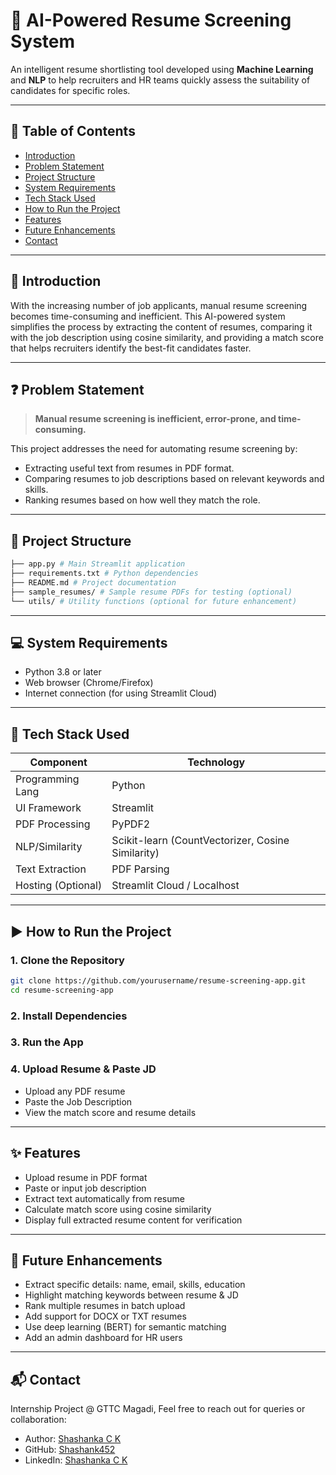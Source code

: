 # 🧠 AI-Powered Resume Screening System

An intelligent resume shortlisting tool developed using **Machine Learning** and **NLP** to help recruiters and HR teams quickly assess the suitability of candidates for specific roles.

---

## 📌 Table of Contents

- [Introduction](#introduction)
- [Problem Statement](#problem-statement)
- [Project Structure](#project-structure)
- [System Requirements](#system-requirements)
- [Tech Stack Used](#tech-stack-used)
- [How to Run the Project](#how-to-run-the-project)
- [Features](#features)
- [Future Enhancements](#future-enhancements)
- [Contact](#contact)

---

## 📖 Introduction

With the increasing number of job applicants, manual resume screening becomes time-consuming and inefficient. This AI-powered system simplifies the process by extracting the content of resumes, comparing it with the job description using cosine similarity, and providing a match score that helps recruiters identify the best-fit candidates faster.

---

## ❓ Problem Statement

> **Manual resume screening is inefficient, error-prone, and time-consuming.**

This project addresses the need for automating resume screening by:
- Extracting useful text from resumes in PDF format.
- Comparing resumes to job descriptions based on relevant keywords and skills.
- Ranking resumes based on how well they match the role.

---

## 📂 Project Structure

```bash
├── app.py # Main Streamlit application
├── requirements.txt # Python dependencies
├── README.md # Project documentation
├── sample_resumes/ # Sample resume PDFs for testing (optional)
└── utils/ # Utility functions (optional for future enhancement)
```

---

## 💻 System Requirements

- Python 3.8 or later
- Web browser (Chrome/Firefox)
- Internet connection (for using Streamlit Cloud)

---

## 🔧 Tech Stack Used

| Component         | Technology               |
|------------------|--------------------------|
| Programming Lang | Python                   |
| UI Framework     | Streamlit                |
| PDF Processing   | PyPDF2                   |
| NLP/Similarity   | Scikit-learn (CountVectorizer, Cosine Similarity) |
| Text Extraction  | PDF Parsing              |
| Hosting (Optional) | Streamlit Cloud / Localhost |

---

## ▶️ How to Run the Project

### 1. Clone the Repository
```bash
git clone https://github.com/yourusername/resume-screening-app.git
cd resume-screening-app
```

### 2. Install Dependencies

### 3. Run the App

### 4. Upload Resume & Paste JD

- Upload any PDF resume
- Paste the Job Description
- View the match score and resume details

---

## ✨ Features

- Upload resume in PDF format
- Paste or input job description
- Extract text automatically from resume
- Calculate match score using cosine similarity
- Display full extracted resume content for verification

---

## 🚀 Future Enhancements

- Extract specific details: name, email, skills, education
- Highlight matching keywords between resume & JD
- Rank multiple resumes in batch upload
- Add support for DOCX or TXT resumes
- Use deep learning (BERT) for semantic matching
- Add an admin dashboard for HR users

---

## 📬 Contact
Internship Project @ GTTC Magadi, Feel free to reach out for queries or collaboration:
- Author: [Shashanka C K](mailto:shashankcks2002@gmail.com)  
- GitHub: [Shashank452](https://github.com/Shashank452)  
- LinkedIn: [Shashanka C K](https://www.linkedin.com/in/shashanka-c-k)
